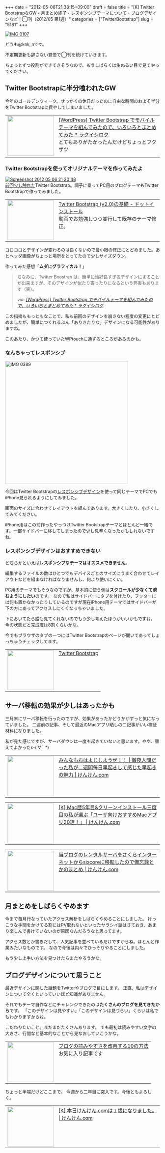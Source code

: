 +++
date = "2012-05-06T21:38:15+09:00"
draft = false
title = "[K] Twitter BootstrapなGW・月まとめ終了・レスポンシブテーマについて・ブログデザインなど | ◯刊（2012/05 第1週）"
categories = ["TwitterBootstrap"]
slug = "5181"
+++

<div class="center"><a href="https://knk-n.com/images/2012/05/IMG_0107.jpg"><img src="https://knk-n.com/images/2012/05/IMG_0107.jpg" alt="IMG 0107" title="IMG_0107.JPG" border="0" width="" height="" /></a></div>

どうも@knk_nです。

不定期更新も辞さない覚悟で◯刊を続けていきます。

ちょっとずつ役割ができてきそうなので、もうしばらくは生ぬるい目で見てやってください。<!--more--><h2>Twitter Bootstrapに半分喰われたGW</h2>
今年のゴールデンウィーク。せっかくの休日だったのに自由な時間のおよそ半分をTwitter Bootstrapに費やしてしまいました。

<table width="100%"><td valign="top" width="150"><a href="http://rakuishi.com/wordpress/3554/" target="_blank"><img border="0" src="http://capture.heartrails.com/150x130/shadow?http://rakuishi.com/wordpress/3554/" alt="" width="150" height="130" /></a></td><td valign="top"><a  href="http://rakuishi.com/wordpress/3554/" target="_blank">[WordPress] Twitter Bootstrap でモバイルテーマを組んでみたので、いろいろとまとめてみた * ラクイシロク</a><script type="text/javascript">var url = "http://rakuishi.com/wordpress/3554/";</script><script src="http://api.b.st-hatena.com/entry.count?url=http://rakuishi.com/wordpress/3554/&callback=hatebTxt"></script><br>とてもありがたかったんだけどちょっとフクザツ
</td></table>

<h3>Twitter Bootstrapを使ってオリジナルテーマを作ってみたよ</h3>
<div class="center"><a href="https://knk-n.com/images/2012/05/screenshot-2012-05-06-21.20.48.jpg"><img src="https://knk-n.com/images/2012/05/screenshot-2012-05-06-21.20.48.jpg" alt="Screenshot 2012 05 06 21 20 48" title="screenshot 2012-05-06 21.20.48.jpg" border="0" width="" height="" /></a></div>
<a href="http://knk-n.com/2012/05/03/google-code-prettify_code-highlight/" target="_blank">前回少し触れた</a>Twitter Bootstrap。調子に乗ってPC用のブログテーマもTwitter Bootstrapで作ってみました。

<table width="100%"><td valign="top" width="150"><a href="http://dotinstall.com/lessons/basic_twitter_bootstrap_v2" target="_blank"><img border="0" src="http://capture.heartrails.com/150x130/shadow?http://dotinstall.com/lessons/basic_twitter_bootstrap_v2" alt="" width="150" height="130" /></a></td><td valign="top"><a  href="http://dotinstall.com/lessons/basic_twitter_bootstrap_v2" target="_blank">Twitter Bootstrap (v2.0)の基礎 - ドットインストール</a><script type="text/javascript">var url = "http://dotinstall.com/lessons/basic_twitter_bootstrap_v2";</script><script src="http://api.b.st-hatena.com/entry.count?url=http://dotinstall.com/lessons/basic_twitter_bootstrap_v2&callback=hatebTxt"></script><br />動画でお勉強しつつ並行して既存のテーマ修正。
</td></table>

コロコロとデザインが変わるのは良くないので最小限の修正にとどめました。あとヘッダ画像がちょっと場所をとってたので少しサイズダウン。

作ってみた感想「<strong>ムダにグラフィカル！</strong>」

<blockquote cite="http://rakuishi.com/wordpress/3554/" title="[WordPress] Twitter Bootstrap でモバイルテーマを組んでみたので、いろいろとまとめてみた * ラクイシロク">
<p>ちなみに、Twitter Boostrap は、簡単に恰好良すぎるデザインにすることが出来ますが、そのデザインが似たり寄ったりになるという弊害もあります（笑）。</p>
<cite>via: <a href="http://rakuishi.com/wordpress/3554/" target="_blank">[WordPress] Twitter Bootstrap でモバイルテーマを組んでみたので、いろいろとまとめてみた * ラクイシロク</a></cite>
</blockquote>

この指摘ももっともなことで、私も前回のデザインを崩さない程度の変更にとどめましたが、簡単につくれるぶん「ありきたりな」デザインになる可能性がありますね。

このあたり、かつて使っていたWPtouchに通ずるところがあるのかも。

<h3>なんちゃってレスポンシブ</h3>

<div class="center"><a href="https://knk-n.com/images/2012/05/IMG_0389.jpg"><img src="https://knk-n.com/images/2012/05/IMG_0389.jpg" alt="IMG 0389" title="IMG_0389.jpg" border="0" width="400" height="auto" /></a></div>

今回はTwitter Bootstrapの<a href="http://dotinstall.com/lessons/basic_twitter_bootstrap_v2/4006" target="_blank">レスポンシブデザイン</a>を使って同じテーマでPCでもiPhone見られるようにしてみました。

画面のサイズに合わせてレイアウトを組んであります。大きくしたり、小さくしてみてください。

iPhone用はこの前作ったやっつけTwitter Bootstrapテーマとほとんど一緒です。一部サイドバーに移してしまったので少し見辛くなったかもしれないですね。

<h3>レスポンシブデザインはおすすめできない</h3>
どちらかといえば<strong>レスポンシブなテーマはオススメできません</strong>。

編集するファイルの数はひとつでもデバイスごとのサイズにうまく合わせてレイアウトなどを組まなければなりませんし、何より使いにくい。

PC用のテーマでもそうなのですが、基本的に使う側は<strong>スクロールが少なくて済むようにしたい</strong>のです。
なので私はサイドバーにタブを付けたり、フッターには何も置かなかったりしているのですが現在iPhone用テーマではサイドバーが下の方にあってアクセスしにくくなっちゃいました。

下においてたら誰も見てくれないのでもう少し考えたほうがいいかもですね。
今の状態だと完成度は8割くらいかな。

今でもブラウザのタブの一つにはTwitter Bootstrapのページが開いてあってしょっちゅうチェックしてます。

<table width="100%"><td valign="top" width="150"><a href="http://twitter.github.com/bootstrap/" target="_blank"><img border="0" src="http://capture.heartrails.com/150x130/shadow?http://twitter.github.com/bootstrap/" alt="" width="150" height="130" /></a></td><td valign="top"><a  href="http://twitter.github.com/bootstrap/" target="_blank">Twitter Bootstrap</a><script type="text/javascript">var url = "http://twitter.github.com/bootstrap/";</script><script src="http://api.b.st-hatena.com/entry.count?url=http://twitter.github.com/bootstrap/&callback=hatebTxt"></script>
</td></table>

<h2>サーバ移転の効果が少しはあったかも</h2>
三月末にサーバ移転を行ったのですが、効果があったかどうかがずっと気になっていました。
二週前の記事、そして最近のMacアプリ晒しの二記事がいい検証材料になりました。

私が見た感じですが、サーバダウンは一度も起きていないと思います。やや、替えてよかったε-(´∀｀*)

<table width="100%"><td valign="top" width="150"><a href="http://knk-n.com/2012/04/22/oyayoji/" target="_blank"><img border="0" src="http://capture.heartrails.com/150x130/shadow?http://knk-n.com/2012/04/22/oyayoji/" alt="" width="150" height="130" /></a></td><td valign="top"><a  href="http://knk-n.com/2012/04/22/oyayoji/" target="_blank">みんなもおはよじしようぜ！！ | 徹夜人間だった私が二週間毎日早起きして感じた早起きの魅力 | けんけん.com</a><script type="text/javascript">var url = "http://knk-n.com/2012/04/22/oyayoji/";</script><script src="http://api.b.st-hatena.com/entry.count?url=http://knk-n.com/2012/04/22/oyayoji/&callback=hatebTxt"></script>
</td></table>

<table width="100%"><td valign="top" width="150"><a href="http://knk-n.com/2012/05/04/favorite_macapps_for_users/" target="_blank"><img border="0" src="http://capture.heartrails.com/150x130/shadow?http://knk-n.com/2012/05/04/favorite_macapps_for_users/" alt="" width="150" height="130" /></a></td><td valign="top"><a  href="http://knk-n.com/2012/05/04/favorite_macapps_for_users/" target="_blank">[K] Mac歴5年目&クリーンインストール三度目の私が選ぶ「ユーザ向けおすすめMacアプリ20選！」 | けんけん.com</a><script type="text/javascript">var url = "http://knk-n.com/2012/05/04/favorite_macapps_for_users/";</script><script src="http://api.b.st-hatena.com/entry.count?url=http://knk-n.com/2012/05/04/favorite_macapps_for_users/&callback=hatebTxt"></script>
</td></table>

<table width="100%"><td valign="top" width="150"><a href="http://knk-n.com/2012/03/20/blog_server_moving_from_sakura_internet_to_sixcore/" target="_blank"><img border="0" src="http://capture.heartrails.com/150x130/shadow?http://knk-n.com/2012/03/20/blog_server_moving_from_sakura_internet_to_sixcore/" alt="" width="150" height="130" /></a></td><td valign="top"><a  href="http://knk-n.com/2012/03/20/blog_server_moving_from_sakura_internet_to_sixcore/" target="_blank">当ブログのレンタルサーバをさくらインターネットからsixcoreに移転したので備忘録とかのまとめ | けんけん.com</a><script type="text/javascript">var url = "http://knk-n.com/2012/03/20/blog_server_moving_from_sakura_internet_to_sixcore/";</script><script src="http://api.b.st-hatena.com/entry.count?url=http://knk-n.com/2012/03/20/blog_server_moving_from_sakura_internet_to_sixcore/&callback=hatebTxt"></script>
</td></table>

<h2>月まとめをしばらくやめます</h2>
今まで毎月行なっていたアクセス解析をしばらくやめることにしました。
けっこうな手間をかけてる割にはPV取れないといったヤラシイ話はさておき、あまり楽しんで書けていないのが原因なんだろうなと思ってます。

アクセス数とか書きだして、人気記事を並べているだけですからね。ほとんど作業みたいなものです。
なので今後は内々でひっそりやることにしました。

もう少し上手い方法を見つけたらまたやろうかな。

<h2>ブログデザインについて思うこと</h2>
最近デザインに関した話題をTwitterやブログで目にします。
正直、私はデザインについて全くといっていいほど知識がありません。

それでもテーマ自作などにチャレンジできたのは<strong>たくさんのブログを見てきたから</strong>です。
「このデザインは見やすい」「このデザインは見づらい」くらいは私でもわかりますからね。

こだわりたいこと。まだまだたくさんあります。
でも最初は読みやすい文字の大きさ、行間など基本的なことから見なおしていこうかな。

<table width="100%"><td valign="top" width="150"><a href="http://webdesignrecipes.com/10-effective-ways-to-improve-blog/" target="_blank"><img border="0" src="http://capture.heartrails.com/150x130/shadow?http://webdesignrecipes.com/10-effective-ways-to-improve-blog/" alt="" width="150" height="130" /></a></td><td valign="top"><a  href="http://webdesignrecipes.com/10-effective-ways-to-improve-blog/" target="_blank">ブログの読みやすさを改善する10の方法</a><script type="text/javascript">var url = "http://webdesignrecipes.com/10-effective-ways-to-improve-blog/";</script><script src="http://api.b.st-hatena.com/entry.count?url=http://webdesignrecipes.com/10-effective-ways-to-improve-blog/&callback=hatebTxt"></script><br>お気に入り記事です
</td></table>

ちょっと半端だけどここまで。
今週から二年目に突入です。今後ともよろしく。

<table width="100%"><td valign="top" width="150"><a href="http://knk-n.com/2012/05/04/knkncom_1st-anniversary/" target="_blank"><img border="0" src="http://capture.heartrails.com/150x130/shadow?http://knk-n.com/2012/05/04/knkncom_1st-anniversary/" alt="" width="150" height="130" /></a></td><td valign="top"><a  href="http://knk-n.com/2012/05/04/knkncom_1st-anniversary/" target="_blank">[K] 本日けんけん.comは１歳になりました。 | けんけん.com</a><script type="text/javascript">var url = "http://knk-n.com/2012/05/04/knkncom_1st-anniversary/";</script><script src="http://api.b.st-hatena.com/entry.count?url=http://knk-n.com/2012/05/04/knkncom_1st-anniversary/&callback=hatebTxt"></script>
</td></table>

